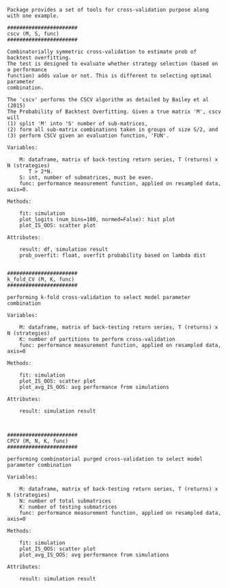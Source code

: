     Package provides a set of tools for cross-validation purpose along with one example.		
	
	#######################
    cscv (M, S, func)
	#######################
    
    Combinatorially symmetric cross-validation to estimate prob of backtest overfitting.
    The test is designed to evaluate whether strategy selection (based on a performance
    function) adds value or not. This is different to selecting optimal parameter 
    combination.
    
    The 'cscv' performs the CSCV algorithm as detailed by Bailey et al (2015) 
    The Probability of Backtest Overfitting. Given a true matrix 'M', cscv will 
    (1) split 'M' into 'S' number of sub-matrices, 
    (2) form all sub-matrix combinations taken in groups of size S/2, and 
    (3) perform CSCV given an evaluation function, 'FUN'.
    
    Variables:
    
        M: dataframe, matrix of back-testing return series, T (returns) x N (strategies)
           T > 2*N.    
        S: int, number of submatrices, must be even.
        func: performance measurement function, applied on resampled data, axis=0.
    
    Methods:
    
        fit: simulation
        plot_logits (num_bins=100, normed=False): hist plot
        plot_IS_OOS: scatter plot
        
    Attributes:

        result: df, simulation result
        prob_overfit: float, overfit probability based on lambda dist
		
	
	#######################
	k_fold_CV (M, K, func)
	#######################
	
    performing k-fold cross-validation to select model parameter combination
    
    Variables:
    
        M: dataframe, matrix of back-testing return series, T (returns) x N (strategies)
        K: number of partitions to perform cross-validation
        func: performance measurement function, applied on resampled data, axis=0
    
    Methods:
    
        fit: simulation
        plot_IS_OOS: scatter plot
        plot_avg_IS_OOS: avg performance from simulations
        
    Attributes:

        result: simulation result
		
		
		
	#######################
	CPCV (M, N, K, func)
	#######################
	
    performing combinatorial purged cross-validation to select model parameter combination
    
    Variables:
    
        M: dataframe, matrix of back-testing return series, T (returns) x N (strategies)
        N: number of total submatrices
        K: number of testing submatrices
        func: performance measurement function, applied on resampled data, axis=0
    
    Methods:
    
        fit: simulation
        plot_IS_OOS: scatter plot
        plot_avg_IS_OOS: avg performance from simulations
        
    Attributes:

        result: simulation result		
